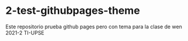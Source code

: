 # 2-test-githubpages-theme
Este repositorio prueba github pages pero con tema para la clase de wen 2021-2 TI-UPSE
